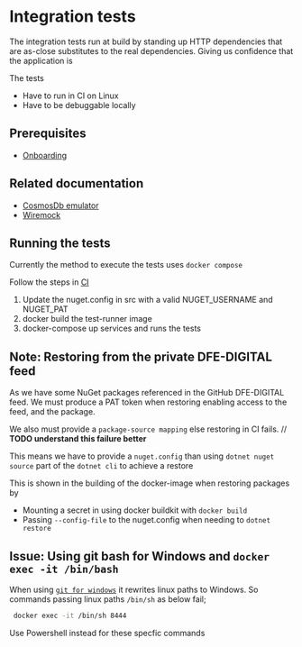 # Integration tests

The integration tests run at build by standing up HTTP dependencies that are as-close substitutes to the real dependencies. Giving us confidence that the application is

The tests

- Have to run in CI on Linux
- Have to be debuggable locally

## Prerequisites

- [Onboarding](https://github.com/DFE-Digital/get-information-about-pupils-wiki/tree/main/onboarding/README.md)

## Related documentation

- [CosmosDb emulator](./cosmosdb-docker-emulator.md)
- [Wiremock](./wiremock.md)

## Running the tests

Currently the method to execute the tests uses `docker compose`

Follow the steps in [CI](../../.github/workflows/web-application-cicd.yml)

1) Update the nuget.config in src with a valid NUGET_USERNAME and NUGET_PAT
2) docker build the test-runner image
3) docker-compose up services and runs the tests

## Note: Restoring from the private DFE-DIGITAL feed

As we have some NuGet packages referenced in the GitHub DFE-DIGITAL feed. We must produce a PAT token when restoring enabling access to the feed, and the package.

We also must provide a `package-source mapping` else restoring in CI fails. // **TODO understand this failure better**

This means we have to provide a `nuget.config` than using `dotnet nuget source` part of the `dotnet cli` to achieve a restore

This is shown in the building of the docker-image when restoring packages by

- Mounting a secret in using docker buildkit with `docker build`
- Passing `--config-file` to the nuget.config when needing to `dotnet restore`

## Issue: Using git bash for Windows and `docker exec -it /bin/bash`

When using [`git for windows`](https://github.com/git-for-windows/git) it rewrites linux paths to Windows. So commands passing linux paths `/bin/sh` as below fail;

```sh
 docker exec -it /bin/sh 8444
```

Use Powershell instead for these specfic commands
